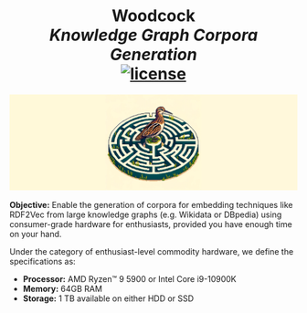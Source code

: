 <h1 align="center">
  Woodcock
  <br/>
  <i>Knowledge Graph Corpora Generation</i>
  <br/>
  <a href="https://github.com/khaller93/woodcock/blob/main/LICENSE" ><img alt="license" src="https://img.shields.io/badge/License-Apache%202.0-blue.svg?style=flat-square" /></a>
</h1>

![American Woodcock in a labyrinth pixel art (DALL-E)](docs/graphics/woodcock.png)

**Objective:** Enable the generation of corpora for embedding techniques like RDF2Vec from large knowledge graphs (e.g. Wikidata or DBpedia) using consumer-grade hardware for enthusiasts, provided you have enough time on your hand.

Under the category of enthusiast-level commodity hardware, we define the specifications as:

- **Processor:** AMD Ryzen™ 9 5900 or Intel Core i9-10900K
- **Memory:** 64GB RAM
- **Storage:** 1 TB available on either HDD or SSD
